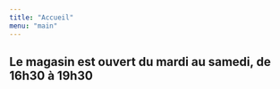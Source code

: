 ```yaml
---
title: "Accueil"
menu: "main"
---
```


## Le magasin est ouvert **du mardi au samedi, de 16h30 à 19h30**
